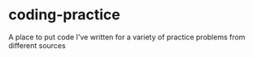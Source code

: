 # coding-practice
A place to put code I've written for a variety of practice problems from different sources
